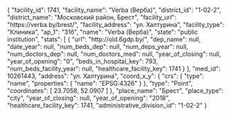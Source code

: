 {
    "facility_id": 1741,
    "facility_name": "Verba (Верба)",
    "district_id": "1-02-2",
    "district_name": "Московский район, Брест",
    "facility_url": "https:\/\/verba.by\/brest\/",
    "facility_address": "ул. Халтурина",
    "facility_type": "Клиника",
    "ap_1": "31б",
    "name": "Verba (Верба)",
    "state": "public institution",
    "stats": [
        {
            "url": "http:\/\/old.6gdp.by\/",
            "dep_name": null,
            "date_year": null,
            "num_beds_dep": null,
            "num_deps_year": null,
            "num_doctors_dep": null,
            "num_doctors_med": null,
            "year_of_closing": null,
            "year_of_opening": "0",
            "beds_in_hospital_key": 793,
            "num_beds_facility_year": null,
            "healthcare_facility_key": 1741
        }
    ],
    "med_id": 10261443,
    "address": "ул. Халтурина",
    "coord_x_y": {
        "crs": {
            "type": "name",
            "properties": {
                "name": "EPSG:4326"
            }
        },
        "type": "Point",
        "coordinates": [
            23.7058,
            52.0907
        ]
    },
    "place_name": "Брест",
    "place_type": "city",
    "year_of_closing": null,
    "year_of_opening": "2018",
    "healthcare_facility_key": 1741,
    "administrative_division_id": "1-02-2"
}